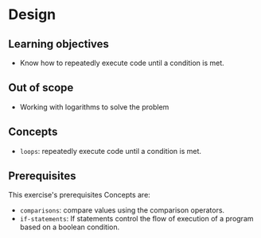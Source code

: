 # Design

## Learning objectives

- Know how to repeatedly execute code until a condition is met.

## Out of scope

- Working with logarithms to solve the problem

## Concepts

- `loops`: repeatedly execute code until a condition is met.

## Prerequisites

This exercise's prerequisites Concepts are:

- `comparisons`: compare values using the comparison operators.
- `if-statements`: If statements control the flow of execution of a program based on a boolean condition.
